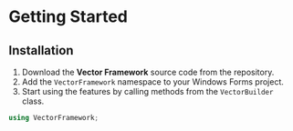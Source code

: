 # Getting Started

## Installation

1. Download the **Vector Framework** source code from the repository.
2. Add the `VectorFramework` namespace to your Windows Forms project.
3. Start using the features by calling methods from the `VectorBuilder` class.

```csharp
using VectorFramework;
